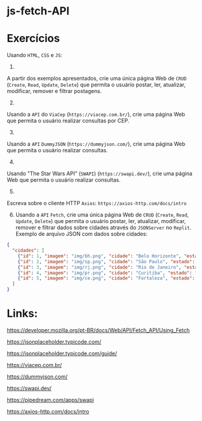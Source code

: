 # js-fetch-API

# Exercícios

Usando `HTML`, `CSS` e `JS`:

1)
A partir dos exemplos apresentados, crie uma única página Web de `CRUD` (`Create`, `Read`, `Update`, `Delete`) que permita o usuário postar, ler, atualizar, modificar, remover e filtrar postagens.

2)
Usando a `API` do `ViaCep` (`https://viacep.com.br/`), crie uma página Web que permita o usuário realizar consultas por CEP.

3)
Usando a `API` `DummyJSON` (`https://dummyjson.com/`), crie uma página Web que permita o usuário realizar consultas.

4)
Usando "The Star Wars API" (`SWAPI`) (`https://swapi.dev/`), crie uma página Web que permita o usuário realizar consultas.

5)
Escreva sobre o cliente HTTP `Axios`:
`https://axios-http.com/docs/intro`

6) Usando a `API` `Fetch`, crie uma única página Web de `CRUD` (`Create`, `Read`, `Update`, `Delete`) que permita o usuário postar, ler, atualizar, modificar, remover e filtrar dados sobre cidades através do `JSONServer` no `Replit`.
Exemplo de arquivo JSON com dados sobre cidades:

```json
{
  "cidades": [
    {"id": 1, "imagem": "img/bh.png", "cidade": "Belo Horizonte", "estado": "MG", "população": 3800000},
    {"id": 2, "imagem": "img/sp.png", "cidade": "São Paulo", "estado": "SP", "população": 11800000},
    {"id": 3, "imagem": "img/rj.png", "cidade": "Rio de Janeiro", "estado": "RJ", "população": 5300000},
    {"id": 4, "imagem": "img/pr.png", "cidade": "Curitiba", "estado": "PR", "população": 1200000},
    {"id": 5, "imagem": "img/ce.png", "cidade": "Fortaleza", "estado": "CE", "população": 2100000}
  ]
}
```

# Links:

https://developer.mozilla.org/pt-BR/docs/Web/API/Fetch_API/Using_Fetch

https://jsonplaceholder.typicode.com/

https://jsonplaceholder.typicode.com/guide/

https://viacep.com.br/

https://dummyjson.com/

https://swapi.dev/

https://pipedream.com/apps/swapi

https://axios-http.com/docs/intro
